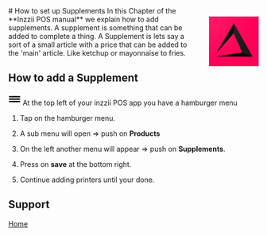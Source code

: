 <img src="../Assets/Pictures/play_store_512.png" alt="inzzii logo" width="100" align="right" style="margin-left: 40px; margin-top: 20px; margin-bottom: 10px"/>
# How to set up Supplements
In this Chapter of the **Inzzii POS manual** we explain how to add supplements. A supplement is something that can be added to complete a thing. A Supplement is lets say a sort of a small article with a price that can be added to the 'main' article. Like ketchup or mayonnaise to fries.  

## How to add a Supplement

<img src="../Assets/Pictures/Hmenu.png" alt="hamburgermenu" width="25" height="25"/> At the top left of your inzzii POS app you have a hamburger menu 
1. Tap on the hamburger menu.
2. A sub menu will open => push on **Products**
3. On the left another menu will appear => push on **Supplements**. 

11. Press on **save** at the bottom right.
12. Continue adding printers until your done. 


## Support
[Home](../index.md)
